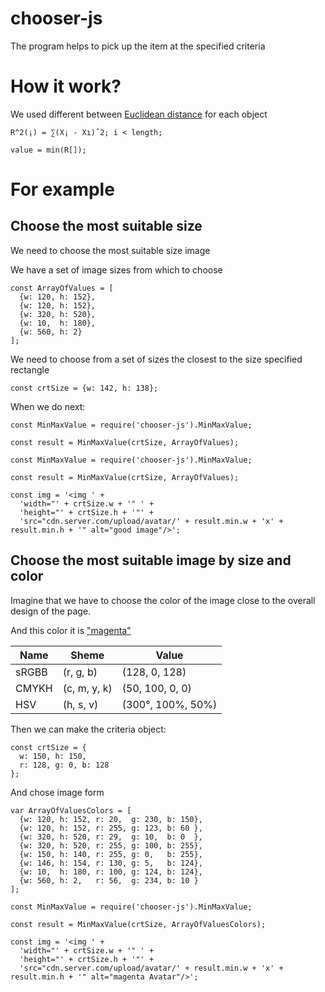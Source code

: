 # chooser-js

The program helps to pick up the item at the specified criteria

# How it work?

We used different between [Euclidean distance](https://en.wikipedia.org/wiki/Euclidean_distance)
for each object

```
R^2(¡) = ∑(X¡ - Xı)ˆ2; i < length;

value = min(R[]);
```

# For example

## Choose the most suitable size

We need to choose the most suitable size image

We have a set of image sizes from which to choose

```
const ArrayOfValues = [
  {w: 120, h: 152},
  {w: 120, h: 152},
  {w: 320, h: 520},
  {w: 10,  h: 180},
  {w: 560, h: 2}
];
```

We need to choose from a set of sizes the closest to the size specified rectangle

```
const crtSize = {w: 142, h: 138};
```

When we do next:

```
const MinMaxValue = require('chooser-js').MinMaxValue;
 
const result = MinMaxValue(crtSize, ArrayOfValues);

const MinMaxValue = require('chooser-js').MinMaxValue;
 
const result = MinMaxValue(crtSize, ArrayOfValues);

const img = '<img ' +
  'width="' + crtSize.w + '" ' +
  'height="' + crtSize.h + '"' +
  'src="cdn.server.com/upload/avatar/' + result.min.w + 'x' + result.min.h + '" alt="good image"/>'; 
```

## Choose the most suitable image by size and color
   
Imagine that we have to choose the color of 
the image close to the overall design of the page.

And this color it is ["magenta"](https://en.wikipedia.org/wiki/Purple)

|  Name |  Sheme       |  Value           | 
|-------|--------------|------------------|
| sRGBB | (r, g, b)    | (128, 0, 128)    |
| CMYKH | (c, m, y, k) | (50, 100, 0, 0)  |
| HSV   | (h, s, v)    | (300°, 100%, 50%)|


Then we can make the criteria object:

```
const crtSize = {
  w: 150, h: 150,
  r: 128, g: 0, b: 128
};
```

And chose image form 

```
var ArrayOfValuesColors = [
  {w: 120, h: 152, r: 20,  g: 230, b: 150},
  {w: 120, h: 152, r: 255, g: 123, b: 60 },
  {w: 320, h: 520, r: 29,  g: 10,  b: 0  },
  {w: 320, h: 520, r: 255, g: 100, b: 255},
  {w: 150, h: 140, r: 255, g: 0,   b: 255},
  {w: 146, h: 154, r: 130, g: 5,   b: 124},
  {w: 10,  h: 180, r: 100, g: 124, b: 124},
  {w: 560, h: 2,   r: 56,  g: 234, b: 10 }
];

const MinMaxValue = require('chooser-js').MinMaxValue;
 
const result = MinMaxValue(crtSize, ArrayOfValuesColors);

const img = '<img ' +
  'width="' + crtSize.w + '" ' +
  'height="' + crtSize.h + '"' +
  'src="cdn.server.com/upload/avatar/' + result.min.w + 'x' + result.min.h + '" alt="magenta Avatar"/>';

```